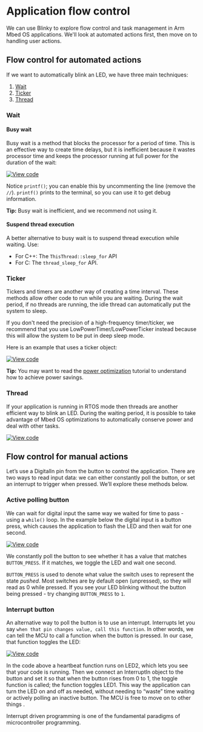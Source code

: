 # Application flow control

We can use Blinky to explore flow control and task management in Arm Mbed OS applications. We'll look at automated actions first, then move on to handling user actions.

## Flow control for automated actions

If we want to automatically blink an LED, we have three main techniques:

1. [Wait](#wait)
1. [Ticker](#ticker)
1. [Thread](#thread)

### Wait

#### Busy wait

Busy wait is a method that blocks the processor for a period of time. This is an effective way to create time delays, but it is inefficient because it wastes processor time and keeps the processor running at full power for the duration of the wait:

[![View code](https://www.mbed.com/embed/?url=https://github.com/ARMmbed/mbed-os-examples-docs_only/blob/master/Tutorials_UsingAPIs/Flow-Control-Busy-Wait)](https://github.com/ARMmbed/mbed-os-examples-docs_only/blob/master/Tutorials_UsingAPIs/Flow-Control-Busy-Wait/main.cpp)

Notice `printf()`; you can enable this by uncommenting the line (remove the `//`). `printf()` prints to the terminal, so you can use it to get debug information.

<span class="tips">**Tip:** Busy wait is inefficient, and we recommend not using it. </span>

#### Suspend thread execution

A better alternative to busy wait is to suspend thread execution while waiting. Use:

 * For C++: The `ThisThread::sleep_for` API 
 * For C: The `thread_sleep_for` API.

### Ticker

Tickers and timers are another way of creating a time interval. These methods allow other code to run while you are waiting. During the wait period, if no threads are running, the idle thread can automatically put the system to sleep.

If you don't need the precision of a high-frequency timer/ticker, we recommend that you use LowPowerTimer/LowPowerTicker instead because this will allow the system to be put in deep sleep mode.

Here is an example that uses a ticker object:

[![View code](https://www.mbed.com/embed/?url=https://github.com/ARMmbed/mbed-os-examples-docs_only/blob/master/Tutorials_UsingAPIs/Flow-Control-Ticker)](https://github.com/ARMmbed/mbed-os-examples-docs_only/blob/master/Tutorials_UsingAPIs/Flow-Control-Ticker/main.cpp)

<span class="tips">**Tip:** You may want to read the [power optimization](../tutorials/power-optimization.html) tutorial to understand how to achieve power savings. </span>

### Thread

If your application is running in RTOS mode then threads are another efficient way to blink an LED. During the waiting period, it is possible to take advantage of Mbed OS optimizations to automatically conserve power and deal with other tasks.

[![View code](https://www.mbed.com/embed/?url=https://github.com/ARMmbed/mbed-os-examples-docs_only/blob/master/Tutorials_UsingAPIs/Flow-Control-Thread)](https://github.com/ARMmbed/mbed-os-examples-docs_only/blob/master/Tutorials_UsingAPIs/Flow-Control-Thread/main.cpp)

## Flow control for manual actions

Let’s use a DigitalIn pin from the button to control the application. There are two ways to read input data: we can either constantly poll the button, or set an interrupt to trigger when pressed. We’ll explore these methods below.

### Active polling button

We can wait for digital input the same way we waited for time to pass - using a `while()` loop. In the example below the digital input is a button press, which causes the application to flash the LED and then wait for one second.

[![View code](https://www.mbed.com/embed/?url=https://github.com/ARMmbed/mbed-os-examples-docs_only/blob/master/Tutorials_UsingAPIs/Flow-Control-Active-Polling-Button)](https://github.com/ARMmbed/mbed-os-examples-docs_only/blob/master/Tutorials_UsingAPIs/Flow-Control-Active-Polling-Button/main.cpp)

We constantly poll the button to see whether it has a value that matches `BUTTON_PRESS`. If it matches, we toggle the LED and wait one second.

`BUTTON_PRESS` is used to denote what value the switch uses to represent the state *pushed*. Most switches are by default open (unpressed), so they will read as 0 while pressed. If you see your LED blinking without the button being pressed - try changing `BUTTON_PRESS` to `1`.

### Interrupt button

An alternative way to poll the button is to use an interrupt. Interrupts let you say `when that pin changes value, call this function`. In other words, we can tell the MCU to call a function when the button is pressed. In our case, that function toggles the LED:

[![View code](https://www.mbed.com/embed/?url=https://github.com/ARMmbed/mbed-os-examples-docs_only/blob/master/Tutorials_UsingAPIs/Flow-Control-Interrupt-Button)](https://github.com/ARMmbed/mbed-os-examples-docs_only/blob/master/Tutorials_UsingAPIs/Flow-Control-Interrupt-Button/main.cpp)

In the code above a heartbeat function runs on LED2, which lets you see that your code is running. Then we connect an InterruptIn object to the button and set it so that when the button rises from 0 to 1, the toggle function is called; the function toggles LED1. This way the application can turn the LED on and off as needed, without needing to “waste” time waiting or actively polling an inactive button. The MCU is free to move on to other things .

Interrupt driven programming is one of the fundamental paradigms of microcontroller programming.
